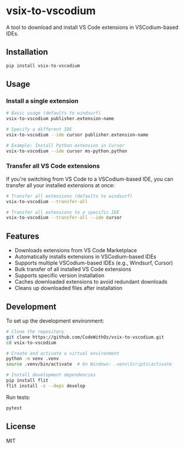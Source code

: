 # vsix-to-vscodium

A tool to download and install VS Code extensions in VSCodium-based IDEs.

## Installation

```bash
pip install vsix-to-vscodium
```

## Usage

### Install a single extension

```bash
# Basic usage (defaults to windsurf)
vsix-to-vscodium publisher.extension-name

# Specify a different IDE
vsix-to-vscodium --ide cursor publisher.extension-name

# Example: Install Python extension in Cursor
vsix-to-vscodium --ide cursor ms-python.python
```

### Transfer all VS Code extensions

If you're switching from VS Code to a VSCodium-based IDE, you can transfer all your installed extensions at once:

```bash
# Transfer all extensions (defaults to windsurf)
vsix-to-vscodium --transfer-all

# Transfer all extensions to a specific IDE
vsix-to-vscodium --transfer-all --ide cursor
```

## Features

- Downloads extensions from VS Code Marketplace
- Automatically installs extensions in VSCodium-based IDEs
- Supports multiple VSCodium-based IDEs (e.g., Windsurf, Cursor)
- Bulk transfer of all installed VS Code extensions
- Supports specific version installation
- Caches downloaded extensions to avoid redundant downloads
- Cleans up downloaded files after installation

## Development

To set up the development environment:

```bash
# Clone the repository
git clone https://github.com/CodeWithOz/vsix-to-vscodium.git
cd vsix-to-vscodium

# Create and activate a virtual environment
python -m venv .venv
source .venv/bin/activate  # On Windows: .venv\Scripts\activate

# Install development dependencies
pip install flit
flit install -s --deps develop
```

Run tests:

```bash
pytest
```

## License

MIT

